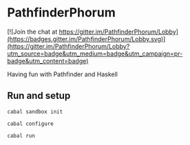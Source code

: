 # PathfinderPhorum

[![Join the chat at https://gitter.im/PathfinderPhorum/Lobby](https://badges.gitter.im/PathfinderPhorum/Lobby.svg)](https://gitter.im/PathfinderPhorum/Lobby?utm_source=badge&utm_medium=badge&utm_campaign=pr-badge&utm_content=badge)


Having fun with Pathfinder and Haskell

## Run and setup
`cabal sandbox init`

`cabal configure`

`cabal run`
